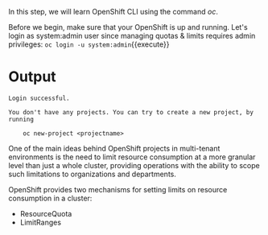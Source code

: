 In this step, we will learn OpenShift CLI using the command _oc_.

Before we begin, make sure that your OpenShift is up and running. Let's login as system:admin user since managing quotas & limits requires admin privileges:
`oc login -u system:admin`{{execute}}

# Output

```
Login successful.

You don't have any projects. You can try to create a new project, by running

    oc new-project <projectname>
```


One of the main ideas behind OpenShift projects in multi-tenant environments is the need to limit resource consumption at a more granular level than just a whole cluster, providing operations with the ability to scope such limitations to organizations and departments.

OpenShift provides two mechanisms for setting limits on resource consumption in a cluster:
- ResourceQuota
- LimitRanges